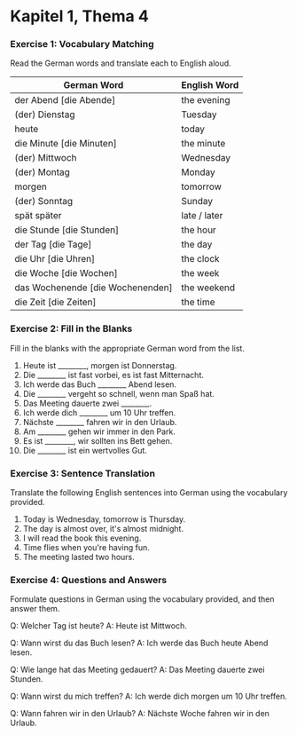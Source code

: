 # Kapitel 1, Thema 4

### Exercise 1: Vocabulary Matching

Read the German words and translate each to English aloud.

| German Word                       | English Word |
| --------------------------------- | ------------ |
| der Abend \[die Abende]           | the evening  |
| (der) Dienstag                    | Tuesday      |
| heute                             | today        |
| die Minute \[die Minuten]         | the minute   |
| (der) Mittwoch                    | Wednesday    |
| (der) Montag                      | Monday       |
| morgen                            | tomorrow     |
| (der) Sonntag                     | Sunday       |
| spät später                       | late / later |
| die Stunde \[die Stunden]         | the hour     |
| der Tag \[die Tage]               | the day      |
| die Uhr \[die Uhren]              | the clock    |
| die Woche \[die Wochen]           | the week     |
| das Wochenende \[die Wochenenden] | the weekend  |
| die Zeit \[die Zeiten]            | the time     |

### Exercise 2: Fill in the Blanks

Fill in the blanks with the appropriate German word from the list.

1. Heute ist \_\_\_\_\_\_\_\_, morgen ist Donnerstag.
2. Die \_\_\_\_\_\_\_\_ ist fast vorbei, es ist fast Mitternacht.
3. Ich werde das Buch \_\_\_\_\_\_\_\_ Abend lesen.
4. Die \_\_\_\_\_\_\_\_ vergeht so schnell, wenn man Spaß hat.
5. Das Meeting dauerte zwei \_\_\_\_\_\_\_\_.
6. Ich werde dich \_\_\_\_\_\_\_\_ um 10 Uhr treffen.
7. Nächste \_\_\_\_\_\_\_\_ fahren wir in den Urlaub.
8. Am \_\_\_\_\_\_\_\_ gehen wir immer in den Park.
9. Es ist \_\_\_\_\_\_\_\_, wir sollten ins Bett gehen.
10. Die \_\_\_\_\_\_\_\_ ist ein wertvolles Gut.

### Exercise 3: Sentence Translation

Translate the following English sentences into German using the vocabulary provided.

1. Today is Wednesday, tomorrow is Thursday.
2. The day is almost over, it's almost midnight.
3. I will read the book this evening.
4. Time flies when you're having fun.
5. The meeting lasted two hours.

### Exercise 4: Questions and Answers

Formulate questions in German using the vocabulary provided, and then answer them.

Q: Welcher Tag ist heute? A: Heute ist Mittwoch.

Q: Wann wirst du das Buch lesen? A: Ich werde das Buch heute Abend lesen.

Q: Wie lange hat das Meeting gedauert? A: Das Meeting dauerte zwei Stunden.

Q: Wann wirst du mich treffen? A: Ich werde dich morgen um 10 Uhr treffen.

Q: Wann fahren wir in den Urlaub? A: Nächste Woche fahren wir in den Urlaub.
